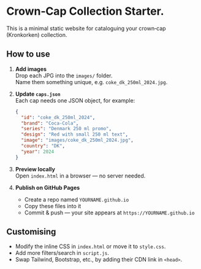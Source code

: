 # Crown‑Cap Collection Starter.

This is a minimal static website for cataloguing your crown‑cap (Kronkorken) collection.  

## How to use

1. **Add images**  
   Drop each JPG into the `images/` folder.  
   Name them something unique, e.g. `coke_dk_250ml_2024.jpg`.

2. **Update `caps.json`**  
   Each cap needs one JSON object, for example:
   ```json
   {
     "id": "coke_dk_250ml_2024",
     "brand": "Coca-Cola",
     "series": "Denmark 250 ml promo",
     "design": "Red with small 250 ml text",
     "image": "images/coke_dk_250ml_2024.jpg",
     "country": "DK",
     "year": 2024
   }
   ```

3. **Preview locally**  
   Open `index.html` in a browser — no server needed.

4. **Publish on GitHub Pages**  
   - Create a repo named `YOURNAME.github.io`  
   - Copy these files into it  
   - Commit & push — your site appears at `https://YOURNAME.github.io`

## Customising

* Modify the inline CSS in `index.html` or move it to `style.css`.  
* Add more filters/search in `script.js`.  
* Swap Tailwind, Bootstrap, etc., by adding their CDN link in `<head>`.
